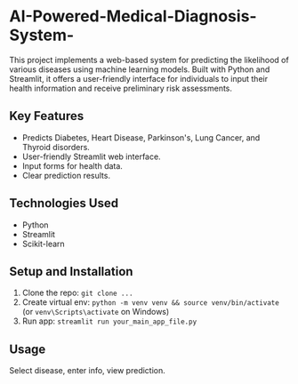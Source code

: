# AI-Powered-Medical-Diagnosis-System-
This project implements a web-based system for predicting the likelihood of various diseases using machine learning models. Built with Python and Streamlit, it offers a user-friendly interface for individuals to input their health information and receive preliminary risk assessments.

## Key Features

* Predicts Diabetes, Heart Disease, Parkinson's, Lung Cancer, and Thyroid disorders.
* User-friendly Streamlit web interface.
* Input forms for health data.
* Clear prediction results.

## Technologies Used

* Python
* Streamlit
* Scikit-learn

## Setup and Installation

1.  Clone the repo: `git clone ...`
2.  Create virtual env: `python -m venv venv && source venv/bin/activate` (or `venv\Scripts\activate` on Windows)
3.  Run app: `streamlit run your_main_app_file.py`

## Usage

Select disease, enter info, view prediction.

